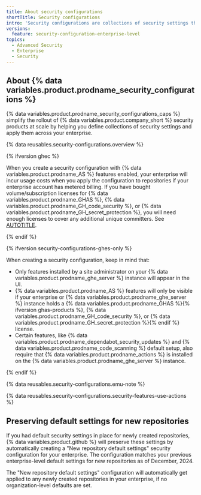 ```yaml
---
title: About security configurations
shortTitle: Security configurations
intro: 'Security configurations are collections of security settings that you can apply across your enterprise.'
versions:
  feature: security-configuration-enterprise-level
topics:
  - Advanced Security
  - Enterprise
  - Security
---
```


## About {% data variables.product.prodname_security_configurations %}

{% data variables.product.prodname_security_configurations_caps %} simplify the rollout of {% data variables.product.company_short %} security products at scale by helping you define collections of security settings and apply them across your enterprise.

{% data reusables.security-configurations.overview %}

{% ifversion ghec %}

When you create a security configuration with {% data variables.product.prodname_AS %} features enabled, your enterprise will incur usage costs when you apply the configuration to repositories if your enterprise account has metered billing. If you have bought volume/subscription licenses for {% data variables.product.prodname_GHAS %}, {% data variables.product.prodname_GH_code_security %}, or {% data variables.product.prodname_GH_secret_protection %}, you will need enough licenses to cover any additional unique committers. See [AUTOTITLE](/billing/how-tos/products/add-advanced-security).

{% endif %}

{% ifversion security-configurations-ghes-only %}

When creating a security configuration, keep in mind that:

* Only features installed by a site administrator on your {% data variables.product.prodname_ghe_server %} instance will appear in the UI.
* {% data variables.product.prodname_AS %} features will only be visible if your enterprise or {% data variables.product.prodname_ghe_server %} instance holds a {% data variables.product.prodname_GHAS %}{% ifversion ghas-products %}, {% data variables.product.prodname_GH_code_security %}, or {% data variables.product.prodname_GH_secret_protection %}{% endif %} license.
* Certain features, like {% data variables.product.prodname_dependabot_security_updates %} and {% data variables.product.prodname_code_scanning %} default setup, also require that {% data variables.product.prodname_actions %} is installed on the {% data variables.product.prodname_ghe_server %} instance.

{% endif %}

{% data reusables.security-configurations.emu-note %}

{% data reusables.security-configurations.security-features-use-actions %}

## Preserving default settings for new repositories

If you had default security settings in place for newly created repositories, {% data variables.product.github %} will preserve these settings by automatically creating a "New repository default settings" security configuration for your enterprise. The configuration matches your previous enterprise-level default settings for new repositories as of December, 2024.

The "New repository default settings" configuration will automatically get applied to any newly created repositories in your enterprise, if no organization-level defaults are set.
